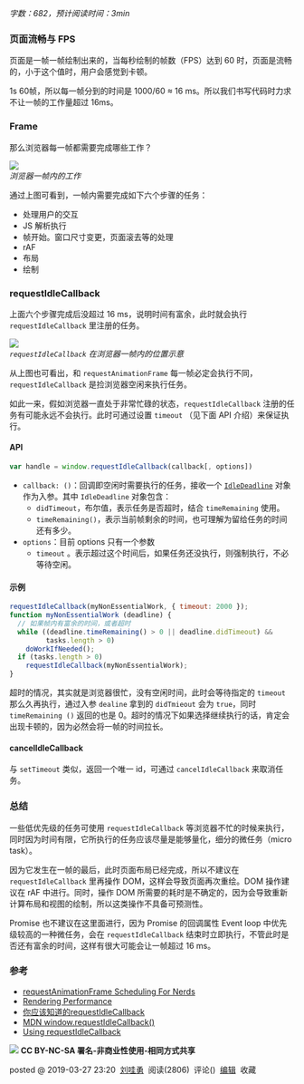 _字数：682，预计阅读时间：3min_

### 页面流畅与 FPS

页面是一帧一帧绘制出来的，当每秒绘制的帧数（FPS）达到 60 时，页面是流畅的，小于这个值时，用户会感觉到卡顿。

1s 60帧，所以每一帧分到的时间是 1000/60 ≈ 16 ms。所以我们书写代码时力求不让一帧的工作量超过 16ms。

### Frame

那么浏览器每一帧都需要完成哪些工作？

[![](https://user-images.githubusercontent.com/3783096/51423451-4a5f1f80-1bfb-11e9-8c0a-597f0d52f4c0.png)
](https://user-images.githubusercontent.com/3783096/51423451-4a5f1f80-1bfb-11e9-8c0a-597f0d52f4c0.png)  
_浏览器一帧内的工作_

通过上图可看到，一帧内需要完成如下六个步骤的任务：

*   处理用户的交互
*   JS 解析执行
*   帧开始。窗口尺寸变更，页面滚去等的处理
*   rAF
*   布局
*   绘制

### requestIdleCallback

上面六个步骤完成后没超过 16 ms，说明时间有富余，此时就会执行 `requestIdleCallback` 里注册的任务。

[![](https://user-images.githubusercontent.com/3783096/51231779-9b72d780-199f-11e9-8e65-eb9df90921ce.png)
](https://user-images.githubusercontent.com/3783096/51231779-9b72d780-199f-11e9-8e65-eb9df90921ce.png)  
_`requestIdleCallback` 在浏览器一帧内的位置示意_

从上图也可看出，和 `requestAnimationFrame` 每一帧必定会执行不同，`requestIdleCallback` 是捡浏览器空闲来执行任务。

如此一来，假如浏览器一直处于非常忙碌的状态，`requestIdleCallback` 注册的任务有可能永远不会执行。此时可通过设置 `timeout` （见下面 API 介绍）来保证执行。

#### API

```js
var handle = window.requestIdleCallback(callback[, options])
```

*   `callback: ()`：回调即空闲时需要执行的任务，接收一个 [`IdleDeadline`](https://developer.mozilla.org/en-US/docs/Web/API/IdleDeadline) 对象作为入参。其中 `IdleDeadline` 对象包含：
    *   `didTimeout`，布尔值，表示任务是否超时，结合 `timeRemaining` 使用。
    *   `timeRemaining()`，表示当前帧剩余的时间，也可理解为留给任务的时间还有多少。
*   `options`：目前 options 只有一个参数
    *   `timeout` 。表示超过这个时间后，如果任务还没执行，则强制执行，不必等待空闲。

#### 示例

```js
requestIdleCallback(myNonEssentialWork, { timeout: 2000 });
function myNonEssentialWork (deadline) {
  // 如果帧内有富余的时间，或者超时
  while ((deadline.timeRemaining() > 0 || deadline.didTimeout) &&
         tasks.length > 0)
    doWorkIfNeeded();
  if (tasks.length > 0)
    requestIdleCallback(myNonEssentialWork);
}
```

超时的情况，其实就是浏览器很忙，没有空闲时间，此时会等待指定的 `timeout` 那么久再执行，通过入参 `dealine` 拿到的 `didTmieout` 会为 `true`，同时 `timeRemaining ()` 返回的也是 0。超时的情况下如果选择继续执行的话，肯定会出现卡顿的，因为必然会将一帧的时间拉长。

#### cancelIdleCallback

与 `setTimeout` 类似，返回一个唯一 id，可通过 `cancelIdleCallback` 来取消任务。

### 总结

一些低优先级的任务可使用 `requestIdleCallback` 等浏览器不忙的时候来执行，同时因为时间有限，它所执行的任务应该尽量是能够量化，细分的微任务（micro task）。

因为它发生在一帧的最后，此时页面布局已经完成，所以不建议在 `requestIdleCallback` 里再操作 DOM，这样会导致页面再次重绘。DOM 操作建议在 rAF 中进行。同时，操作 DOM 所需要的耗时是不确定的，因为会导致重新计算布局和视图的绘制，所以这类操作不具备可预测性。

Promise 也不建议在这里面进行，因为 Promise 的回调属性 Event loop 中优先级较高的一种微任务，会在 `requestIdleCallback` 结束时立即执行，不管此时是否还有富余的时间，这样有很大可能会让一帧超过 16 ms。

### 参考

*   [requestAnimationFrame Scheduling For Nerds](https://medium.com/@paul_irish/requestanimationframe-scheduling-for-nerds-9c57f7438ef4)
*   [Rendering Performance](https://developers.google.com/web/fundamentals/performance/rendering/)
*   [你应该知道的requestIdleCallback](https://juejin.im/post/5ad71f39f265da239f07e862)
*   [MDN window.requestIdleCallback()](https://developer.mozilla.org/en-US/docs/Web/API/Window/requestIdleCallback)
*   [Using requestIdleCallback](https://developers.google.com/web/updates/2015/08/using-requestidlecallback)

![](https://licensebuttons.net/l/by-nc-sa/3.0/88x31.png)
 **CC BY-NC-SA 署名-非商业性使用-相同方式共享**

posted @ 2019-03-27 23:20  [刘哇勇](https://www.cnblogs.com/Wayou/)  阅读(2806)  评论()  [编辑](https://i.cnblogs.com/EditPosts.aspx?postid=10611995)  收藏
